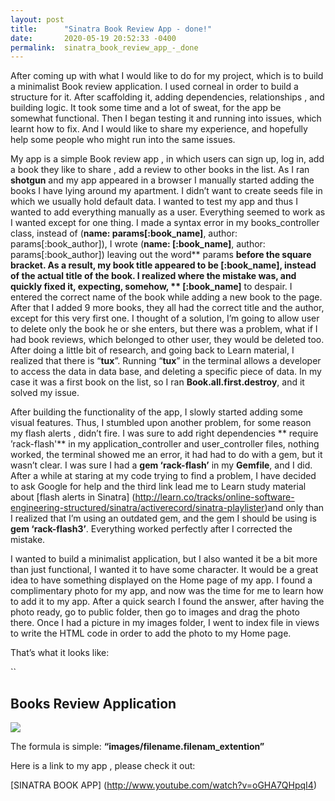 ```yaml
---
layout: post
title:      "Sinatra Book Review App - done!"
date:       2020-05-19 20:52:33 -0400
permalink:  sinatra_book_review_app_-_done
---
```



   After coming up with what I would like to do for my project, which is to build a minimalist Book review application.  I used corneal in order to build a structure for it.
After scaffolding it, adding dependencies,  relationships , and building logic. It took some time and  a lot of sweat, for the  app be  somewhat functional. Then I began testing it and running into issues, which learnt how to fix. And I would like to share my experience, and hopefully help some people who might run into the same issues.  

  My app is a simple Book review app , in which users can sign up, log in, add a book they like to share , add a review to other books in the list. As I ran **shotgun** and my app appeared in a browser I manually started adding the books I have lying around my apartment. I didn’t want to create seeds file in which we usually hold default data. I wanted to test my app and thus I wanted to add everything manually as a user. Everything seemed to work as I wanted except for one thing. I made a syntax error in my  books_controller class, instead of (**name: params[:book_name]**, author: params[:book_author]), I wrote (**name: [:book_name]**, author: params[:book_author]) leaving out the word** params **before the square bracket. As a result, my book title appeared to be **[:book_name]**, instead of the actual title of the book. I realized where the mistake was, and quickly fixed it, expecting, somehow, ** [:book_name]** to despair. I entered the correct  name of the book while adding a new book to the page. After that  I added 9 more books, they all had  the correct title and the author, except for this very first one. I thought of a solution, I’m going to allow user to delete only the book he or she enters, but there was a problem, what if I had book reviews, which belonged to other user, they would be deleted too. After doing a little bit of research, and going back to Learn material, I realized that there is “**tux**”. Running “**tux**” in the terminal allows a developer to access the data in data base, and deleting a specific piece of data. In my case it was a first book on the list, so I ran **Book.all.first.destroy**, and it solved my issue.  

  After building the functionality of the app, I slowly started adding some visual features. Thus, I stumbled upon another problem, for some reason my flash alerts , didn’t fire. I was sure to add right dependencies ** require ’rack-flash'**  in my application_controller and user_controller files, nothing worked, the terminal showed me an error, it had had to do with a gem, but it wasn’t clear. I was sure I had a **gem ‘rack-flash’** in my **Gemfile**, and I did. After a while at staring at my code trying to find a problem, I have decided to ask Google for help and the third link lead me to Learn study material about  [flash alerts in Sinatra] (http://learn.co/tracks/online-software-engineering-structured/sinatra/activerecord/sinatra-playlister)and only than I realized that I’m using an outdated gem, and the gem I should be using is **gem ‘rack-flash3’**. Everything worked perfectly after I corrected the mistake. 

  I wanted to build a minimalist application, but I also wanted it be a bit more than just  functional, I wanted it to have some character.  It would be a great idea to have something displayed on the Home page of my app. I found a complimentary photo for my app, and now was the time for me to learn how to add it to my app.
	After a quick search I found the answer, after having the photo ready, go to public folder, then go to images and drag the photo there. Once I had a picture in my images folder, I went to index file in views to write the HTML code in order to add the photo to my Home page.

That’s what it looks like: 
     

 ``<h2> Books Review Application </h2>
<img src=“images/bookshelf.jpg” height=“300”, width=“480”/>

The formula is simple: **“images/filename.filenam_extention”**

Here is a link to my app , please check it out:

[SINATRA BOOK APP] (http://www.youtube.com/watch?v=oGHA7QHpqI4)
